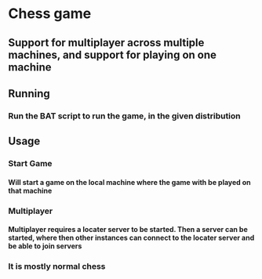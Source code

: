 # Chess game

## Support for multiplayer across multiple machines, and support for playing on one machine

## Running
### Run the BAT script to run the game, in the given distribution

## Usage
### Start Game
#### Will start a game on the local machine where the game with be played on that machine
### Multiplayer
#### Multiplayer requires a locater server to be started. Then a server can be started, where then other instances can connect to the locater server and be able to join servers

### It is mostly normal chess